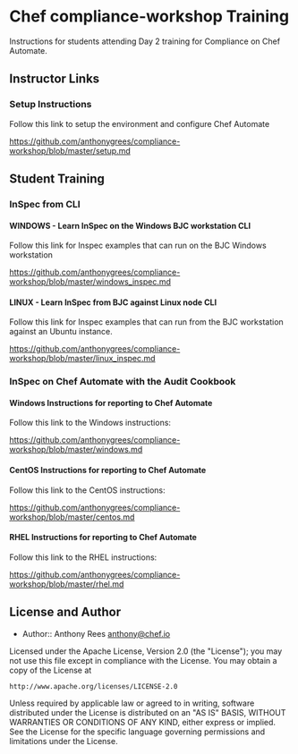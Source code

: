 # Chef compliance-workshop Training

Instructions for students attending Day 2 training for Compliance on Chef Automate.

## Instructor Links
### Setup Instructions
Follow this link to setup the environment and configure Chef Automate

https://github.com/anthonygrees/compliance-workshop/blob/master/setup.md

## Student Training
### InSpec from CLI

#### WINDOWS - Learn InSpec on the Windows BJC workstation CLI
Follow this link for Inspec examples that can run on the BJC Windows workstation

https://github.com/anthonygrees/compliance-workshop/blob/master/windows_inspec.md

#### LINUX - Learn InSpec from BJC against Linux node CLI
Follow this link for Inspec examples that can run from the BJC workstation against an Ubuntu instance.

https://github.com/anthonygrees/compliance-workshop/blob/master/linux_inspec.md

### InSpec on Chef Automate with the Audit Cookbook

#### Windows Instructions for reporting to Chef Automate
Follow this link to the Windows instructions:

https://github.com/anthonygrees/compliance-workshop/blob/master/windows.md


#### CentOS Instructions for reporting to Chef Automate
Follow this link to the CentOS instructions:

https://github.com/anthonygrees/compliance-workshop/blob/master/centos.md


#### RHEL Instructions for reporting to Chef Automate
Follow this link to the RHEL instructions:

https://github.com/anthonygrees/compliance-workshop/blob/master/rhel.md



## License and Author

* Author:: Anthony Rees <anthony@chef.io>

Licensed under the Apache License, Version 2.0 (the "License");
you may not use this file except in compliance with the License.
You may obtain a copy of the License at

    http://www.apache.org/licenses/LICENSE-2.0

Unless required by applicable law or agreed to in writing, software
distributed under the License is distributed on an "AS IS" BASIS,
WITHOUT WARRANTIES OR CONDITIONS OF ANY KIND, either express or implied.
See the License for the specific language governing permissions and
limitations under the License.
